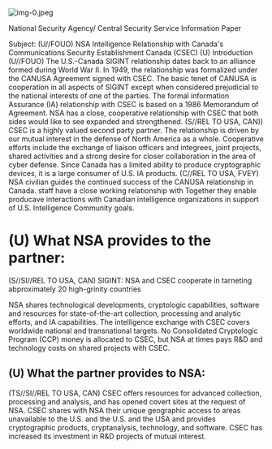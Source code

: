 ![img-0.jpeg](img-0.jpeg)

National Security Agency/
Central Security Service
Information Paper

Subject: (U//FOUO) NSA Intelligence Relationship with Canada's Communications Security Establishment Canada (CSEC)
(U) Introduction
(U//FOUO) The U.S.-Canada SIGINT relationship dates back to an alliance formed during World War II. In 1949, the relationship was formalized under the CANUSA Agreement signed with CSEC. The basic tenet of CANUSA is cooperation in all aspects of SIGINT except when considered prejudicial to the national interests of one of the parties. The formal information Assurance (IA) relationship with CSEC is based on a 1986 Memorandum of Agreement. NSA has a close, cooperative relationship with CSEC that both sides would like to see expanded and strengthened.
(S//REL TO USA, CAN)) CSEC is a highly valued second party partner. The relationship is driven by our mutual interest in the defense of North America as a whole. Cooperative efforts include the exchange of liaison officers and integrees, joint projects, shared activities and a strong desire for closer collaboration in the area of cyber defense. Since Canada has a limited ability to produce cryptographic devices, it is a large consumer of U.S. IA products.
(C//REL TO USA, FVEY)
NSA civilian guides the continued success of the CANUSA relationship in Canada.
staff have a close working relationship with
Together they enable producave interactions with Canadian intelligence organizations in support of U.S. Intelligence Community goals.
# (U) What NSA provides to the partner: 

(S//SI//REL TO USA, CAN) SIGINT: NSA and CSEC cooperate in tarneting abproximately 20 high-grinity countries

NSA shares technological developments, cryptologic capabilities, software and resources for state-of-the-art collection, processing and analytic efforts, and IA capabilities. The intelligence exchange with CSEC covers worldwide national and transnational targets. No Consolidated Cryptologic Program (CCP) money is allocated to CSEC, but NSA at times pays R\&D and technology costs on shared projects with CSEC.

## (U) What the partner provides to NSA:

(TS//SI//REL TO USA, CAN) CSEC offers resources for advanced collection, processing and analysis, and has opened covert sites at the request of NSA. CSEC shares with NSA their unique geographic access to areas unavailable to the U.S. and the U.S. and the USA and provides cryptographic products, cryptanalysis, technology, and software. CSEC has increased its investment in R\&D projects of mutual interest.
